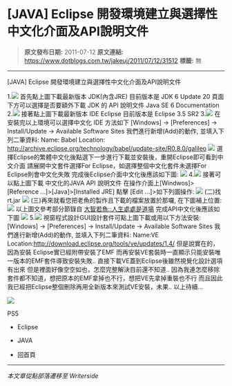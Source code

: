# [JAVA] Eclipse 開發環境建立與選擇性中文化介面及API說明文件

> **原文發布日期:** 2011-07-12
> **原文連結:** https://www.dotblogs.com.tw/jakeuj/2011/07/12/31512
> **標籤:** 無

---

[JAVA] Eclipse 開發環境建立與選擇性中文化介面及API說明文件

1.[![](http://java.sun.com/im/logo_oracle_footer.gif)](http://java.sun.com/javase/downloads/index.jsp)
首先點上圖下載最新版本 JDK(內含JRE) 目前版本是 JDK 6 Update 20
頁面下方可以選擇是否要額外下載 JDK 的 API 說明文件 Java SE 6 Documentation
2.[![](http://www.eclipse.org/eclipse.org-common/themes/Nova/images/eclipse.png)](http://www.eclipse.org/downloads/)
接著點上圖下載最新版本 IDE Eclipse 目前版本是 Eclipse 3.5 SR2
3.[![](http://www.eclipse.org/images/egg-incubation.png)](http://www.eclipse.org/babel/)
在安裝完以上環境可以選擇中文化 IDE 方法如下
[Windows] -> [Preferences] -> Install/Update -> Available Software Sites
我們進行新增(Add)的動作, 並填入下列二筆資料:
Name: Babel
Location: http://archive.eclipse.org/technology/babel/update-site/R0.8.0/galileo
![](http://img64.imageshack.us/img64/1454/15704602.jpg)
選擇Eclipse的繁體中文化後點選下一步進行下載並安裝後，重開Eclipse即可看到中文介面
請展開中文套件選擇For Eclipse，如選擇整個中文化套件未選擇For Eclipse則會中文化失敗
完成後Eclipse介面中文化後應該如下圖:
![](http://img191.imageshack.us/img191/7117/16644672.jpg)
4.[![](http://dev.eclipse.org/large_icons/actions/bookmark-new.png)](http://of.openfoundry.org/download_path/java4zhtw/1.6.20081225/com.sun.java.doc.sdk.1.6_tw_Kuo_chaoyi_v20081225.zip)
接著可以點上圖下載 中文化的JAVA API 說明文件
在操作介面上[Windwos]>[Reference ...]>[Java]>[Installed JRE] 點擊 [Edit ...]>如下列圖操作:
[![](http://2.bp.blogspot.com/_Sx-9Cwd1BEg/SU_FjIyYQbI/AAAAAAAABy0/XR_cbjFJ1ZM/s400/eclipse3.4.tw.chaoyi.kuo.03.png)](http://2.bp.blogspot.com/_Sx-9Cwd1BEg/SU_FjIyYQbI/AAAAAAAABy0/XR_cbjFJ1ZM/s1600-h/eclipse3.4.tw.chaoyi.kuo.03.png)
(二)找 rt.jar
[![](http://4.bp.blogspot.com/_Sx-9Cwd1BEg/SU_GT7rrVgI/AAAAAAAABy8/o-YizabEgqA/s400/eclipse3.4.tw.chaoyi.kuo.04.png)](http://4.bp.blogspot.com/_Sx-9Cwd1BEg/SU_GT7rrVgI/AAAAAAAABy8/o-YizabEgqA/s1600-h/eclipse3.4.tw.chaoyi.kuo.04.png)
(三)再來就看您把老魚的製作且下載的檔案放置於那囉, 在下圖補上位置:
[![](http://3.bp.blogspot.com/_Sx-9Cwd1BEg/SU_HLxxyNTI/AAAAAAAABzE/a6XcXfCwmCY/s400/eclipse3.4.tw.chaoyi.kuo.05.png)](http://3.bp.blogspot.com/_Sx-9Cwd1BEg/SU_HLxxyNTI/AAAAAAAABzE/a6XcXfCwmCY/s1600-h/eclipse3.4.tw.chaoyi.kuo.05.png)
以上圖文參考部分節錄自 [大智若魚::人生處處是道場](http://oss-tw.blogspot.com/)
完成API中文化後應該如下圖
![](http://img190.imageshack.us/img190/1876/69920050.jpg)
5.[![](http://www.eclipse.org/eclipse.org-common/themes/Nova/images/eclipse.png)](http://www.eclipse.org/vep/downloads/)
視窗程式設計GUI設計套件可點上圖下載或用以下方法安裝:
[Windows] -> [Preferences] -> Install/Update -> Available Software Sites
我們進行新增(Add)的動作, 並填入下列二筆資料:
Name:VE
Location:<http://download.eclipse.org/tools/ve/updates/1.4/>
但是說實在的，因為安裝 Eclipse實已經附帶安裝了EMF
而再安裝VE套裝時一直顯示只能安裝唯一版本的EMF套件導致安裝失敗..
直接下載VE蓋到Eclipse後雖然視覺化設計選項有出來
但是裡面好像空空如也，怎麼完整解決目前還不知道..
因為我連怎麼移除套件都不知道，想把原本的EMF拿掉也不行，想把VE先拿掉重裝也不行
而且因此我已經把Eclipse整個刪除再用全新版本來測試VE安裝，未果..
以上待續...

![](https://card.psnprofiles.com/1/jakeuj.png)

PS5

* Eclipse
* JAVA

* 回首頁

---

*本文章從點部落遷移至 Writerside*
